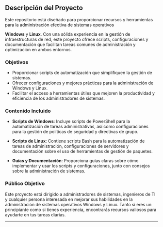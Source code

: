 ## Descripción del Proyecto

Este repositorio está diseñado para proporcionar recursos y herramientas para la administración efectiva de sistemas operativos

**Windows** y **Linux**. Con una sólida experiencia en la gestión de infraestructuras de red, este proyecto ofrece scripts, configuraciones y documentación que facilitan tareas comunes de administración y optimización en ambos entornos.

### Objetivos

- Proporcionar scripts de automatización que simplifiquen la gestión de sistemas.
- Ofrecer configuraciones y mejores prácticas para la administración de Windows y Linux.
- Facilitar el acceso a herramientas útiles que mejoren la productividad y eficiencia de los administradores de sistemas.

### Contenido Incluido

- **Scripts de Windows**: Incluye scripts de PowerShell para la automatización de tareas administrativas, así como configuraciones para la gestión de políticas de seguridad y directivas de grupo.
  
- **Scripts de Linux**: Contiene scripts Bash para la automatización de tareas de administración, configuraciones de servidores y documentación sobre el uso de herramientas de gestión de paquetes.

- **Guías y Documentación**: Proporciona guías claras sobre cómo implementar y usar los scripts y configuraciones, junto con consejos sobre la administración de sistemas.

### Público Objetivo

Este proyecto está dirigido a administradores de sistemas, ingenieros de TI y cualquier persona interesada en mejorar sus habilidades en la administración de sistemas operativos Windows y Linux. Tanto si eres un principiante como si tienes experiencia, encontrarás recursos valiosos para ayudarte en tus tareas diarias.

---


